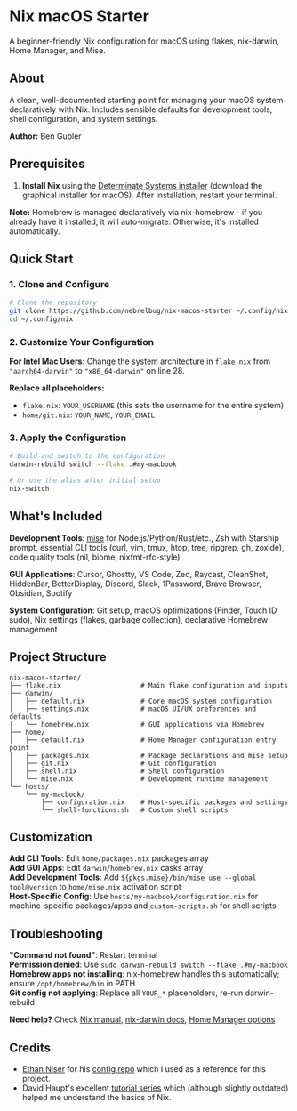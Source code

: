 # Nix macOS Starter

A beginner-friendly Nix configuration for macOS using flakes, nix-darwin, Home Manager, and Mise.

## About

A clean, well-documented starting point for managing your macOS system declaratively with Nix. Includes sensible defaults for development tools, shell configuration, and system settings.

**Author:** Ben Gubler

## Prerequisites

1. **Install Nix** using the [Determinate Systems installer](https://docs.determinate.systems/#products) (download the graphical installer for macOS). After installation, restart your terminal.

**Note:** Homebrew is managed declaratively via nix-homebrew - if you already have it installed, it will auto-migrate. Otherwise, it's installed automatically.

## Quick Start

### 1. Clone and Configure

```bash
# Clone the repository
git clone https://github.com/nebrelbug/nix-macos-starter ~/.config/nix
cd ~/.config/nix
```

### 2. Customize Your Configuration

**For Intel Mac Users:** Change the system architecture in `flake.nix` from `"aarch64-darwin"` to `"x86_64-darwin"` on line 28.

**Replace all placeholders:**

- `flake.nix`: `YOUR_USERNAME` (this sets the username for the entire system)
- `home/git.nix`: `YOUR_NAME`, `YOUR_EMAIL`

### 3. Apply the Configuration

```bash
# Build and switch to the configuration
darwin-rebuild switch --flake .#my-macbook

# Or use the alias after initial setup
nix-switch
```

## What's Included

**Development Tools**: [mise](https://mise.jdx.dev/) for Node.js/Python/Rust/etc., Zsh with Starship prompt, essential CLI tools (curl, vim, tmux, htop, tree, ripgrep, gh, zoxide), code quality tools (nil, biome, nixfmt-rfc-style)

**GUI Applications**: Cursor, Ghostty, VS Code, Zed, Raycast, CleanShot, HiddenBar, BetterDisplay, Discord, Slack, 1Password, Brave Browser, Obsidian, Spotify

**System Configuration**: Git setup, macOS optimizations (Finder, Touch ID sudo), Nix settings (flakes, garbage collection), declarative Homebrew management

## Project Structure

```
nix-macos-starter/
├── flake.nix                    # Main flake configuration and inputs
├── darwin/
│   ├── default.nix              # Core macOS system configuration
│   ├── settings.nix             # macOS UI/UX preferences and defaults
│   └── homebrew.nix             # GUI applications via Homebrew
├── home/
│   ├── default.nix              # Home Manager configuration entry point
│   ├── packages.nix             # Package declarations and mise setup
│   ├── git.nix                  # Git configuration
│   ├── shell.nix                # Shell configuration
│   └── mise.nix                 # Development runtime management
└── hosts/
    └── my-macbook/
        ├── configuration.nix    # Host-specific packages and settings
        └── shell-functions.sh   # Custom shell scripts
```

## Customization

**Add CLI Tools**: Edit `home/packages.nix` packages array  
**Add GUI Apps**: Edit `darwin/homebrew.nix` casks array  
**Add Development Tools**: Add `${pkgs.mise}/bin/mise use --global tool@version` to `home/mise.nix` activation script  
**Host-Specific Config**: Use `hosts/my-macbook/configuration.nix` for machine-specific packages/apps and `custom-scripts.sh` for shell scripts

## Troubleshooting

**"Command not found"**: Restart terminal  
**Permission denied**: Use `sudo darwin-rebuild switch --flake .#my-macbook`  
**Homebrew apps not installing**: nix-homebrew handles this automatically; ensure `/opt/homebrew/bin` in PATH  
**Git config not applying**: Replace all `YOUR_*` placeholders, re-run darwin-rebuild

**Need help?** Check [Nix manual](https://nixos.org/manual/nix/stable/), [nix-darwin docs](https://github.com/LnL7/nix-darwin), [Home Manager options](https://nix-community.github.io/home-manager/options.html)

## Credits

- [Ethan Niser](https://github.com/ethanniser) for his [config repo](https://github.com/ethanniser/config) which I used as a reference for this project.
- David Haupt's excellent [tutorial series](https://davi.sh/blog/2024/01/nix-darwin/) which (although slightly outdated) helped me understand the basics of Nix.
